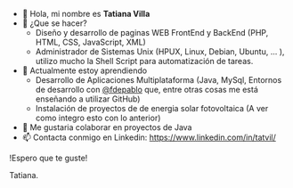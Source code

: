 <ul>
<li> 👋 Hola, mi nombre es <b>Tatiana Villa</b>
<li> 👀 ¿Que se hacer?
<ul>
      <li> Diseño y desarrollo de paginas WEB FrontEnd y BackEnd (PHP, HTML, CSS, JavaScript, XML)
      <li> Administrador de Sistemas Unix (HPUX, Linux, Debian, Ubuntu, ... ), utilizo mucho la Shell Script para automatización de tareas.
</ul>
<li> 🌱 Actualmente estoy aprendiendo 
<ul>
      <li> Desarrollo de Aplicaciones Multiplataforma (Java, MySql, Entornos de desarrollo con <a href="https://github.com/fdepablo">@fdepablo</a> que, entre otras cosas me está enseñando a utilizar GitHub)
      <li> Instalación de proyectos de de energia solar fotovoltaica (A ver como integro esto con lo anterior) 
</ul>
<li> 💞️ Me gustaria colaborar en proyectos de Java
<li> 📫 Contacta conmigo en Linkedin: <a href="https://www.linkedin.com/in/tatvil/">https://www.linkedin.com/in/tatvil/</a>
</ul>

!Espero que te guste!

Tatiana.
<!---
tatvil/tatvil is a ✨ special ✨ repository because its `README.md` (this file) appears on your GitHub profile.
You can click the Preview link to take a look at your changes.
--->
